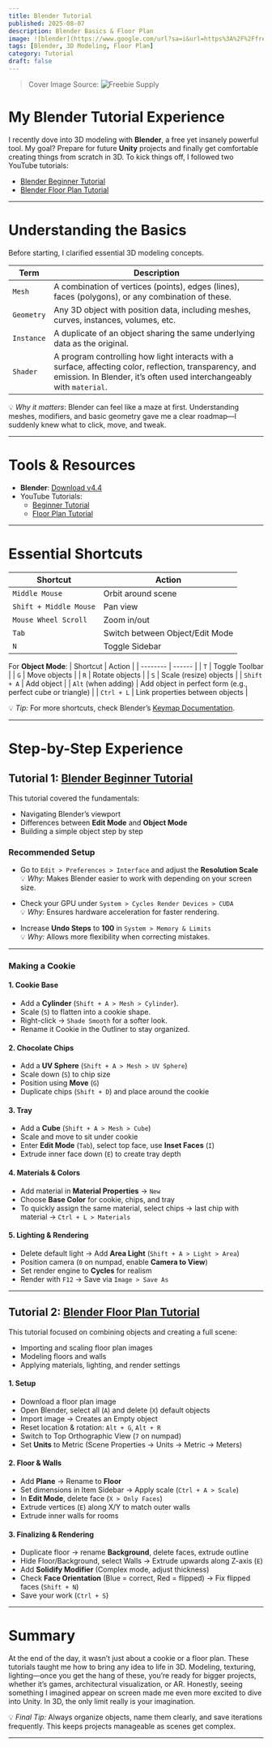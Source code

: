 ```yaml
---
title: Blender Tutorial
published: 2025-08-07
description: Blender Basics & Floor Plan
image: ![blender](https://www.google.com/url?sa=i&url=https%3A%2F%2Ffreebiesupply.com%2Flogos%2Fblender-logo-2%2F&psig=AOvVaw1IY95boywib55J0J0CRzIp&ust=1755765684960000&source=images&cd=vfe&opi=89978449&ved=0CBUQjRxqFwoTCNjcoIT_mI8DFQAAAAAdAAAAABAE)
tags: [Blender, 3D Modeling, Floor Plan]
category: Tutorial
draft: false 
---
```


> Cover Image Source: ![Freebie Supply](https://www.google.com/url?sa=i&url=https%3A%2F%2Ffreebiesupply.com%2Flogos%2Fblender-logo-2%2F&psig=AOvVaw1IY95boywib55J0J0CRzIp&ust=1755765684960000&source=images&cd=vfe&opi=89978449&ved=0CBUQjRxqFwoTCNjcoIT_mI8DFQAAAAAdAAAAABAE)

# My Blender Tutorial Experience
I recently dove into 3D modeling with **Blender**, a free yet insanely powerful tool. My goal? Prepare for future **Unity** projects and finally get comfortable creating things from scratch in 3D. To kick things off, I followed two YouTube tutorials:
- [Blender Beginner Tutorial](https://www.youtube.com/watch?v=Ci3Has4L5W4)  
- [Blender Floor Plan Tutorial](https://www.youtube.com/watch?v=94kAIpRnhcY)  

---

# Understanding the Basics
Before starting, I clarified essential 3D modeling concepts.  

| Term       | Description |
| ---------- | ----------- |
| `Mesh`     | A combination of vertices (points), edges (lines), faces (polygons), or any combination of these. |
| `Geometry` | Any 3D object with position data, including meshes, curves, instances, volumes, etc. |
| `Instance` | A duplicate of an object sharing the same underlying data as the original. |
| `Shader`   | A program controlling how light interacts with a surface, affecting color, reflection, transparency, and emission. In Blender, it’s often used interchangeably with `material`. |

💡 *Why it matters*: Blender can feel like a maze at first. Understanding meshes, modifiers, and basic geometry gave me a clear roadmap—I suddenly knew what to click, move, and tweak.

---

# Tools & Resources
- **Blender**: [Download v4.4](https://www.blender.org/download/releases/4-4/)  
- YouTube Tutorials:  
    - [Beginner Tutorial](https://www.youtube.com/watch?v=Ci3Has4L5W4)  
    - [Floor Plan Tutorial](https://www.youtube.com/watch?v=94kAIpRnhcY)  

---

# Essential Shortcuts
| Shortcut | Action |
| -------- | ------ |
| `Middle Mouse` | Orbit around scene |
| `Shift + Middle Mouse` | Pan view |
| `Mouse Wheel Scroll` | Zoom in/out |
| `Tab` | Switch between Object/Edit Mode |
| `N` | Toggle Sidebar |

For **Object Mode**:
| Shortcut | Action |
| -------- | ------ |
| `T` | Toggle Toolbar |
| `G` | Move objects |
| `R` | Rotate objects |
| `S` | Scale (resize) objects |
| `Shift + A` | Add object |
| `Alt` (when adding) | Add object in perfect form (e.g., perfect cube or triangle) |
| `Ctrl + L` | Link properties between objects |

💡 *Tip:* For more shortcuts, check Blender’s [Keymap Documentation](https://docs.blender.org/manual/en/latest/interface/keymap/introduction.html).

---

# Step-by-Step Experience

## Tutorial 1: [Blender Beginner Tutorial](https://www.youtube.com/watch?v=Ci3Has4L5W4)
This tutorial covered the fundamentals:  
- Navigating Blender’s viewport  
- Differences between **Edit Mode** and **Object Mode**  
- Building a simple object step by step  

### Recommended Setup
- Go to `Edit > Preferences > Interface` and adjust the **Resolution Scale**  
💡 *Why:* Makes Blender easier to work with depending on your screen size.  

- Check your GPU under `System > Cycles Render Devices > CUDA`  
💡 *Why:* Ensures hardware acceleration for faster rendering.  

- Increase **Undo Steps** to **100** in `System > Memory & Limits`  
💡 *Why:* Allows more flexibility when correcting mistakes.  

---

### Making a Cookie

#### 1. Cookie Base
- Add a **Cylinder** (`Shift + A > Mesh > Cylinder`).
- Scale (`S`) to flatten into a cookie shape.
- Right-click → `Shade Smooth` for a softer look.
- Rename it Cookie in the Outliner to stay organized.

#### 2. Chocolate Chips
- Add a **UV Sphere** (`Shift + A > Mesh > UV Sphere`)  
- Scale down (`S`) to chip size  
- Position using **Move** (`G`)  
- Duplicate chips (`Shift + D`) and place around the cookie  

#### 3. Tray
- Add a **Cube** (`Shift + A > Mesh > Cube`)  
- Scale and move to sit under cookie  
- Enter **Edit Mode** (`Tab`), select top face, use **Inset Faces** (`I`)  
- Extrude inner face down (`E`) to create tray depth  

#### 4. Materials & Colors
- Add material in **Material Properties** → `New`  
- Choose **Base Color** for cookie, chips, and tray  
- To quickly assign the same material, select chips → last chip with material → `Ctrl + L > Materials`  

#### 5. Lighting & Rendering
- Delete default light → Add **Area Light** (`Shift + A > Light > Area`)  
- Position camera (`0` on numpad, enable **Camera to View**)  
- Set render engine to **Cycles** for realism  
- Render with `F12` → Save via `Image > Save As`  

---

## Tutorial 2: [Blender Floor Plan Tutorial](https://www.youtube.com/watch?v=94kAIpRnhcY)
This tutorial focused on combining objects and creating a full scene:  
- Importing and scaling floor plan images  
- Modeling floors and walls  
- Applying materials, lighting, and render settings  

#### 1. Setup
- Download a floor plan image  
- Open Blender, select all (`A`) and delete (`X`) default objects  
- Import image → Creates an Empty object  
- Reset location & rotation: `Alt + G`, `Alt + R`  
- Switch to Top Orthographic View (`7` on numpad)  
- Set **Units** to Metric (Scene Properties → Units → Metric → Meters)  

#### 2. Floor & Walls
- Add **Plane** → Rename to **Floor**  
- Set dimensions in Item Sidebar → Apply scale (`Ctrl + A > Scale`)  
- In **Edit Mode**, delete face (`X > Only Faces`)  
- Extrude vertices (`E`) along X/Y to match outer walls  
- Extrude inner walls for rooms  

#### 3. Finalizing & Rendering
- Duplicate floor → rename **Background**, delete faces, extrude outline  
- Hide Floor/Background, select Walls → Extrude upwards along Z-axis (`E`)  
- Add **Solidify Modifier** (Complex mode, adjust thickness)  
- Check **Face Orientation** (Blue = correct, Red = flipped) → Fix flipped faces (`Shift + N`)  
- Save your work (`Ctrl + S`)  

---

# Summary
At the end of the day, it wasn’t just about a cookie or a floor plan. These tutorials taught me how to bring any idea to life in 3D. Modeling, texturing, lighting—once you get the hang of these, you’re ready for bigger projects, whether it’s games, architectural visualization, or AR. Honestly, seeing something I imagined appear on screen made me even more excited to dive into Unity. In 3D, the only limit really is your imagination.

💡 *Final Tip:* Always organize objects, name them clearly, and save iterations frequently. This keeps projects manageable as scenes get complex.

---